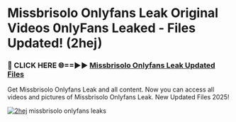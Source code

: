 # Missbrisolo Onlyfans Leak Original Videos 0nlyFans Leaked - Files Updated! (2hej)

<h3>🔴 CLICK HERE 🌐==►► <a href="https://tinyurl.com/2wckxsce" rel="nofollow">Missbrisolo Onlyfans Leak Updated Files</a></h3>

Get Missbrisolo Onlyfans Leak and all content. Now you can access all videos and pictures of Missbrisolo Onlyfans Leak. New Updated Files 2025!

[![2hej](https://i.imgur.com/AFduVYN.gif)](https://tinyurl.com/2wckxsce)
missbrisolo onlyfans leaks